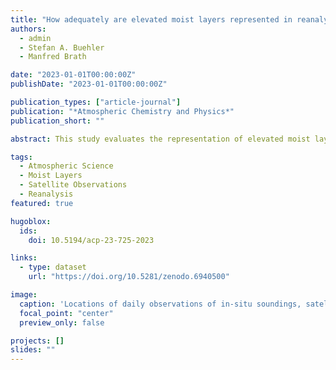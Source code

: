 ```yaml
---
title: "How adequately are elevated moist layers represented in reanalysis and satellite observations?"
authors:
  - admin
  - Stefan A. Buehler
  - Manfred Brath

date: "2023-01-01T00:00:00Z"
publishDate: "2023-01-01T00:00:00Z"

publication_types: ["article-journal"]
publication: "*Atmospheric Chemistry and Physics*"
publication_short: ""

abstract: This study evaluates the representation of elevated moist layers in reanalysis data and satellite observations with reference to in-situ measuremnts over Manus island, quantifying a potential blind spot in current earth observations.

tags:
  - Atmospheric Science
  - Moist Layers
  - Satellite Observations
  - Reanalysis
featured: true

hugoblox:
  ids:
    doi: 10.5194/acp-23-725-2023

links:
  - type: dataset
    url: "https://doi.org/10.5281/zenodo.6940500"

image:
  caption: 'Locations of daily observations of in-situ soundings, satellite overpasses (IASI+AIRS) and ERA5 reanalysis data.'
  focal_point: "center"
  preview_only: false

projects: []
slides: ""
---
```

